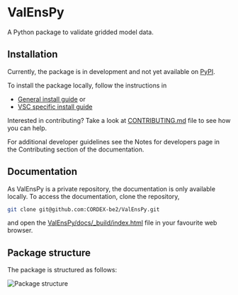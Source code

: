 # ValEnsPy
A Python package to validate gridded model data.

## Installation

Currently, the package is in development and not yet available on [PyPI](https://pypi.org/).

To install the package locally, follow the instructions in
- [General install guide](docs/contribution_pages/INSTALL.md) or
- [VSC specific install guide](docs/contribution_pages/INSTALL_VSC.md)

Interested in contributing? Take a look at [CONTRIBUTING.md](docs/contribution_pages/CONTRIBUTING.md) file to see how you can help.

For additional developer guidelines see the Notes for developers page in the Contributing section of the documentation.

## Documentation
As ValEnsPy is a private repository, the documentation is only available locally.
To access the documentation, clone the repository,
```bash
git clone git@github.com:CORDEX-be2/ValEnsPy.git
```
and open the [ValEnsPy/docs/_build/index.html](docs/_build/index.html) file in your favourite web browser.

## Package structure

The package is structured as follows:

![Package structure](docs/package_structure.png) 
